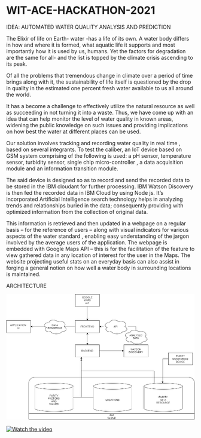 # WIT-ACE-HACKATHON-2021

IDEA: AUTOMATED WATER QUALITY ANALYSIS AND PREDICTION

The Elixir of life on Earth- water -has a life of its own. A water body differs in how and where it is formed, what aquatic life it supports and most importantly how it is used by us, humans. Yet the factors for degradation are the same for all- and the list is topped by the climate crisis ascending to its peak.

Of all the problems that tremendous change in climate over a period of time brings along with it, the sustainability of life itself is questioned by the drop in quality in the estimated one percent fresh water available to us all around the world.

It has a become a challenge to effectively utilize the natural resource as well as succeeding in not turning it into a waste. 
Thus, we have come up with an idea that can help monitor the level of water quality in known areas, widening the public knowledge on such issues and providing implications on how best the water at different places can be used. 

Our solution involves tracking and recording water quality in real time , based on several integrants. To test the caliber, an IoT device based on GSM system comprising  of the following is used: a pH sensor, temperature sensor, turbidity sensor, single chip micro-controller , a data acquisition module and an information transition module.

The said device is designed so as to record and send the recorded data to be stored in the IBM cloudant for further processing.
IBM Watson Discovery is then fed  the recorded data in IBM Cloud by using Node js. It’s incorporated Artificial Intelligence search technology helps in analyzing trends and relationships buried in the data; consequently providing with optimized information from the collection of original data. 
			
This information is retrieved and then updated in a webpage on a regular basis – for the reference of users – along with visual indicators for various aspects of the water standard , enabling easy understanding of the jargon involved by the average users of the application. 
The webpage is embedded with Google Maps API – this is for the facilitation of the feature to view gathered data in any location of interest for the user in the Maps. 
The website projecting useful stats on an everyday basis can also assist in forging a general notion on how well a water body in surrounding locations is maintained.
                                                                           
ARCHITECTURE


![](wit-ace.png)

[![Watch the video](https://github.com/Call-for-Code/Liquid-Prep/blob/master/images/readme/IBM-interview-video-image.png)](https://youtu.be/r1bPxVzGz7Y)
